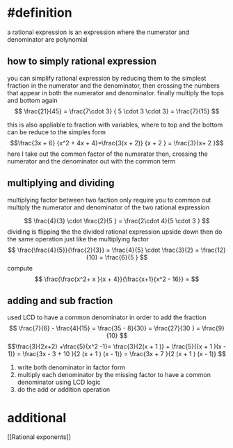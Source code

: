 # #definition  

a rational expression is an expression where the numerator and denominator are polynomial 
## how to simply rational expression 

you can simplify rational expression by reducing them to the simplest fraction in the numerator and the denominator, then crossing the numbers that appear in both the numerator and denominator. finally multiply the tops and bottom again  
$$
\frac{21}{45} =  \frac{7\cdot  3} { 5 \cdot 3 \cdot 3}  =  \frac{7}{15}  
$$

this is also appliable to fraction with variables, where to top and the bottom can be reduce to the simples form  
$$\frac{3x  +  6} {x^2 + 4x + 4}=\frac{3(x  + 2)} {x + 2 }  = \frac{3}{x+ 2 }$$ 
here  I take out the common factor of the numerator then, crossing the numerator and the denominator out with the common term
## multiplying  and dividing   
multiplying factor between two faction only require you to common out multiply the numerator and denominator of the two rational expression 

$$
\frac{4}{3}  \cdot \frac{2}{5 }   = \frac{2\cdot  4}{5 \cdot 3 }
$$
dividing is flipping the the divided rational expression upside down then  do the same operation just like the multiplying factor  
$$
\frac{\frac{4}{5}}{\frac{2}{3}}  =  \frac{4}{5}  \cdot \frac{3}{2}   = \frac{12}{10}  = \frac{6}{5 }
$$
compute   $$
\frac{\frac{x^2+ x }{x  + 4}}{\frac{x+1}{x^2 - 16}}  = 
$$



## adding and sub fraction 
used LCD to have a common denominator in order to add the fraction 
$$
\frac{7}{6} - \frac{4}{15}  =  \frac{35 -  8}{30} =  \frac{27}{30 }  =  \frac{9}{10}
 $$
$$\frac{3}{2x+2}  +\frac{5}{x^2 -1}= \frac{3}{2(x  + 1 )} +  \frac{5}{(x + 1 )(x - 1)}  =  \frac{3x  - 3 +  10  }{2 (x + 1 ) (x - 1)}  =  \frac{3x + 7 }{2 (x + 1 ) (x - 1)}  $$
1. write both denominator in factor form  
2. multiply each denominator by the  missing factor  to have a common denominator using LCD logic 
3. do the add or addition operation 


# additional 
[[Rational exponents]]
